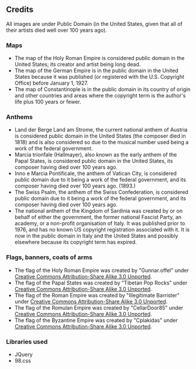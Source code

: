 ## Credits
All images are under Public Domain (in the United States, given that all of their artists died well over 100 years ago).
### Maps
* The map of the Holy Roman Empire is considered public domain in the United States; its creator and artist being long dead.
* The map of the German Empire is in the public domain in the United States because it was published (or registered with the U.S. Copyright Office) before January 1, 1927.
* The map of Constantinople is in the public domain in its country of origin and other countries and areas where the copyright term is the author's life plus 100 years or fewer.
  
### Anthems
* Land der Berge Land am Strome, the current national anthem of Austria is considered public domain in the United States (the composer died in 1818) and is also considered so due to the musical number used being a work of the federal government.
* Marcia trionfale (Hallmayer), also known as the early anthem of the Papal States, is considered public domain in the United States, its composer having died over 100 years ago.
* Inno e Marcia Pontificale, the anthem of Vatican City, is considered public domain due to it being a work of the federal government, and its composer having died over 100 years ago. (1893.)
* The Swiss Psalm, the anthem of the Swiss Confederation, is considered public domain due to it being a work of the federal government, and its composer having died over 100 years ago.
* The national anthem of the Kingdom of Sardinia was created by or on behalf of either the government, the former national Fascist Party, an academy, or a non-profit organisation of Italy. It was published prior to 1976, and has no known US copyright registration associated with it. It is now in the public domain in Italy and the United States and possibly elsewhere because its copyright term has expired.

### Flags, banners, coats of arms
* The flag of the Holy Roman Empire was created by "Gunnar.offel" under <a href="https://creativecommons.org/licenses/by-sa/3.0/deed.en">Creative Commons Attribution-Share Alike 3.0 Unported</a>.
* The flag of the Papal States was created by "Tibetan Pop Rocks" under <a href="https://creativecommons.org/licenses/by-sa/3.0/deed.en">Creative Commons Attribution-Share Alike 3.0 Unported</a>.
* The flag of the Roman Empire was created by "Illegitimate Barrister" under <a href="https://creativecommons.org/licenses/by-sa/3.0/deed.en">Creative Commons Attribution-Share Alike 3.0 Unported</a>.
* The flag of the Romulan Empire was created by "CellarDoor85" under <a href="https://creativecommons.org/licenses/by-sa/3.0/deed.en">Creative Commons Attribution-Share Alike 3.0 Unported</a>.
* The flag of the Byzantine Empire was created by "Cplakidas" under <a href="https://creativecommons.org/licenses/by-sa/3.0/deed.en">Creative Commons Attribution-Share Alike 3.0 Unported</a>.

### Libraries used
* JQuery
* 98.css